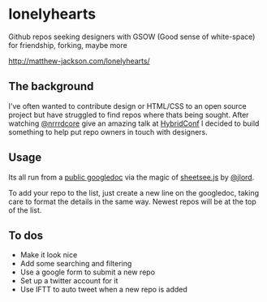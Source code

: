 lonelyhearts
============

Github repos seeking designers with GSOW (Good sense of white-space) for friendship, forking, maybe more

http://matthew-jackson.com/lonelyhearts/

## The background

I've often wanted to contribute design or HTML/CSS to an open source project but have struggled to find repos where thats being sought. After watching [@nrrrdcore](https://github.com/nrrrdcore) give an amazing talk at [HybridConf](http://hybridconf.net) I decided to build something to help put repo owners in touch with designers.

## Usage 

Its all run from a [public googledoc](https://docs.google.com/spreadsheet/ccc?key=0AuP7bQyTwVeFdEp0OTV5WUxQZ2x3aWNOOEtfSGRhWlE&usp=sharing) via the magic of [sheetsee.js](http://jlord.github.io/sheetsee.js/) by [@jlord](https://github.com/jlord).

To add your repo to the list, just create a new line on the googledoc, taking care to format the details in the same way. Newest repos will be at the top of the list.

## To dos

- Make it look nice
- Add some searching and filtering
- Use a google form to submit a new repo
- Set up a twitter account for it
- Use IFTT to auto tweet when a new repo is added
